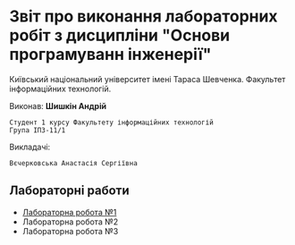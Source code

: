 # Звіт про виконання лабораторних робіт з дисципліни "Основи програмуванн інженерії"

Київський національний університет імені Тараса Шевченка. Факультет інформаційних технологій.

Виконав: **Шишкін Андрій**

    Студент 1 курсу Факультету інформаційних технологій
    Група ІПЗ-11/1

Викладачі:

    Вєчерковська Анастасія Сергіївна

## Лабораторні работи

- [Лабораторна робота №1](https://github.com/AndreyShyshkin/Labs/tree/main/opi/labs/lab1)
- Лабораторна робота №2
- Лабораторна робота №3
